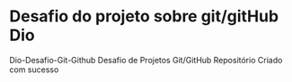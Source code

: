 # Desafio do projeto sobre  git/gitHub Dio
 Dio-Desafio-Git-Github
Desafio de Projetos Git/GitHub
Repositório Criado com sucesso 
